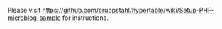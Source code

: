 
Please visit https://github.com/cruppstahl/hypertable/wiki/Setup-PHP-microblog-sample for instructions.

